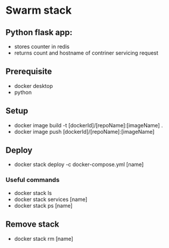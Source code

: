 # Swarm stack

## Python flask app:
- stores counter in redis
- returns count and hostname of contriner servicing request

## Prerequisite
- docker desktop
- python

## Setup 
- docker image build -t [dockerId]/[repoName]:[imageName] .
- docker image push [dockerId]/[repoName]:[imageName]

## Deploy
- docker stack deploy -c docker-compose.yml [name]

### Useful commands
- docker stack ls
- docker stack services [name]
- docker stack ps [name]

## Remove stack
- docker stack rm [name]